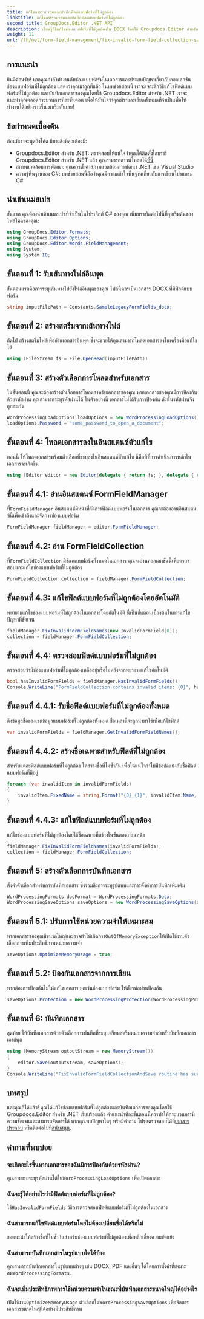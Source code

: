 ```yaml
---
title: แก้ไขการรวบรวมและบันทึกฟิลด์แบบฟอร์มที่ไม่ถูกต้อง
linktitle: แก้ไขการรวบรวมและบันทึกฟิลด์แบบฟอร์มที่ไม่ถูกต้อง
second_title: GroupDocs.Editor .NET API
description: เรียนรู้วิธีแก้ไขช่องแบบฟอร์มที่ไม่ถูกต้องใน DOCX โดยใช้ Groupdocs.Editor สำหรับ .NET ปฏิบัติตามคำแนะนำนี้เพื่อให้แน่ใจว่าเอกสารของคุณปราศจากข้อผิดพลาดและบันทึกไว้อย่างปลอดภัย
weight: 11
url: /th/net/form-field-management/fix-invalid-form-field-collection-save/
---
```

## การแนะนำ
ยินดีต้อนรับ! หากคุณกำลังทำงานกับช่องแบบฟอร์มในเอกสารและประสบปัญหาเกี่ยวกับคอลเลกชันช่องแบบฟอร์มที่ไม่ถูกต้อง แสดงว่าคุณมาถูกที่แล้ว ในบทช่วยสอนนี้ เราจะเจาะลึกวิธีแก้ไขฟิลด์แบบฟอร์มที่ไม่ถูกต้อง และบันทึกเอกสารของคุณโดยใช้ Groupdocs.Editor สำหรับ .NET เราจะแนะนำคุณตลอดกระบวนการทีละขั้นตอน เพื่อให้มั่นใจว่าคุณมีรายละเอียดทั้งหมดที่จำเป็นเพื่อให้ทำงานได้อย่างราบรื่น มาเริ่มกันเลย!
## ข้อกำหนดเบื้องต้น
ก่อนที่เราจะพูดถึงโค้ด มีบางสิ่งที่คุณต้องมี:
-  Groupdocs.Editor สำหรับ .NET: ตรวจสอบให้แน่ใจว่าคุณได้ติดตั้งไลบรารี Groupdocs.Editor สำหรับ .NET แล้ว คุณสามารถดาวน์โหลดได้[ที่นี่](https://releases.groupdocs.com/editor/net/).
- สภาพแวดล้อมการพัฒนา: คุณควรตั้งค่าสภาพแวดล้อมการพัฒนา .NET เช่น Visual Studio
- ความรู้พื้นฐานของ C#: บทช่วยสอนนี้ถือว่าคุณมีความเข้าใจพื้นฐานเกี่ยวกับการเขียนโปรแกรม C#
## นำเข้าเนมสเปซ
ขั้นแรก คุณต้องนำเข้าเนมสเปซที่จำเป็นในโปรเจ็กต์ C# ของคุณ เพิ่มบรรทัดต่อไปนี้ที่จุดเริ่มต้นของไฟล์โค้ดของคุณ:
```csharp
using GroupDocs.Editor.Formats;
using GroupDocs.Editor.Options;
using GroupDocs.Editor.Words.FieldManagement;
using System;
using System.IO;
```
## ขั้นตอนที่ 1: รับเส้นทางไฟล์อินพุต
ขั้นตอนแรกคือการระบุเส้นทางไปยังไฟล์อินพุตของคุณ ไฟล์นี้ควรเป็นเอกสาร DOCX ที่มีฟิลด์แบบฟอร์ม
```csharp
string inputFilePath = Constants.SampleLegacyFormFields_docx;
```
## ขั้นตอนที่ 2: สร้างสตรีมจากเส้นทางไฟล์
ถัดไป สร้างสตรีมไฟล์เพื่ออ่านเอกสารอินพุต ซึ่งจะช่วยให้คุณสามารถโหลดเอกสารลงในเครื่องมือแก้ไขได้
```csharp
using (FileStream fs = File.OpenRead(inputFilePath))
```
## ขั้นตอนที่ 3: สร้างตัวเลือกการโหลดสำหรับเอกสาร
ในขั้นตอนนี้ คุณจะต้องสร้างตัวเลือกการโหลดสำหรับเอกสารของคุณ หากเอกสารของคุณมีการป้องกันด้วยรหัสผ่าน คุณสามารถระบุรหัสผ่านได้ ในตัวอย่างนี้ เอกสารไม่ได้รับการป้องกัน ดังนั้นรหัสผ่านจึงถูกละเว้น
```csharp
WordProcessingLoadOptions loadOptions = new WordProcessingLoadOptions();
loadOptions.Password = "some_password_to_open_a_document";
```
## ขั้นตอนที่ 4: โหลดเอกสารลงในอินสแตนซ์ตัวแก้ไข
ตอนนี้ ให้โหลดเอกสารพร้อมตัวเลือกที่ระบุลงในอินสแตนซ์ตัวแก้ไข นี่คือที่ที่การดำเนินการหลักในเอกสารจะเกิดขึ้น
```csharp
using (Editor editor = new Editor(delegate { return fs; }, delegate { return loadOptions; }))
```
## ขั้นตอนที่ 4.1: อ่านอินสแตนซ์ FormFieldManager
 ที่`FormFieldManager` อินสแตนซ์มีหน้าที่จัดการฟิลด์แบบฟอร์มในเอกสาร คุณจะต้องอ่านอินสแตนซ์นี้เพื่อเข้าถึงและจัดการช่องแบบฟอร์ม
```csharp
FormFieldManager fieldManager = editor.FormFieldManager;
```
## ขั้นตอนที่ 4.2: อ่าน FormFieldCollection
 ที่`FormFieldCollection` มีช่องแบบฟอร์มทั้งหมดในเอกสาร คุณจะอ่านคอลเลกชันนี้เพื่อตรวจสอบและแก้ไขช่องแบบฟอร์มที่ไม่ถูกต้อง
```csharp
FormFieldCollection collection = fieldManager.FormFieldCollection;
```
## ขั้นตอนที่ 4.3: แก้ไขฟิลด์แบบฟอร์มที่ไม่ถูกต้องโดยอัตโนมัติ
พยายามแก้ไขช่องแบบฟอร์มที่ไม่ถูกต้องในเอกสารโดยอัตโนมัติ นี่เป็นขั้นตอนเบื้องต้นในการแก้ไขปัญหาที่ชัดเจน
```csharp
fieldManager.FixInvalidFormFieldNames(new InvalidFormField[0]);
collection = fieldManager.FormFieldCollection;
```
## ขั้นตอนที่ 4.4: ตรวจสอบฟิลด์แบบฟอร์มที่ไม่ถูกต้อง
ตรวจสอบว่ามีช่องแบบฟอร์มที่ไม่ถูกต้องเหลืออยู่หรือไม่หลังจากพยายามแก้ไขอัตโนมัติ
```csharp
bool hasInvalidFormFields = fieldManager.HasInvalidFormFields();
Console.WriteLine("FormFieldCollection contains invalid items: {0}", hasInvalidFormFields);
```
## ขั้นตอนที่ 4.4.1: รับชื่อฟิลด์แบบฟอร์มที่ไม่ถูกต้องทั้งหมด
ดึงข้อมูลชื่อของเขตข้อมูลแบบฟอร์มที่ไม่ถูกต้องทั้งหมด ชื่อเหล่านี้จะถูกนำมาใช้เพื่อแก้ไขฟิลด์
```csharp
var invalidFormFields = fieldManager.GetInvalidFormFieldNames();
```
## ขั้นตอนที่ 4.4.2: สร้างชื่อเฉพาะสำหรับฟิลด์ที่ไม่ถูกต้อง
สำหรับแต่ละฟิลด์แบบฟอร์มที่ไม่ถูกต้อง ให้สร้างชื่อที่ไม่ซ้ำกัน เพื่อให้แน่ใจว่าไม่มีข้อขัดแย้งกับชื่อฟิลด์แบบฟอร์มที่มีอยู่
```csharp
foreach (var invalidItem in invalidFormFields)
{
    invalidItem.FixedName = string.Format("{0}_{1}", invalidItem.Name, Guid.NewGuid());
}
```
## ขั้นตอนที่ 4.4.3: แก้ไขฟิลด์แบบฟอร์มที่ไม่ถูกต้อง
แก้ไขช่องแบบฟอร์มที่ไม่ถูกต้องโดยใช้ชื่อเฉพาะที่สร้างในขั้นตอนก่อนหน้า
```csharp
fieldManager.FixInvalidFormFieldNames(invalidFormFields);
collection = fieldManager.FormFieldCollection;
```
## ขั้นตอนที่ 5: สร้างตัวเลือกการบันทึกเอกสาร
ตั้งค่าตัวเลือกสำหรับการบันทึกเอกสาร ซึ่งรวมถึงการระบุรูปแบบและการตั้งค่าการบันทึกเพิ่มเติม
```csharp
WordProcessingFormats docFormat = WordProcessingFormats.Docx;
WordProcessingSaveOptions saveOptions = new WordProcessingSaveOptions(docFormat);
```
## ขั้นตอนที่ 5.1: ปรับการใช้หน่วยความจำให้เหมาะสม
 หากเอกสารของคุณมีขนาดใหญ่และอาจทำให้เกิดการ`OutOfMemoryException`ให้เปิดใช้งานตัวเลือกการเพิ่มประสิทธิภาพหน่วยความจำ
```csharp
saveOptions.OptimizeMemoryUsage = true;
```
## ขั้นตอนที่ 5.2: ป้องกันเอกสารจากการเขียน
หากต้องการป้องกันไม่ให้แก้ไขเอกสาร ยกเว้นช่องแบบฟอร์ม ให้ตั้งรหัสผ่านป้องกัน
```csharp
saveOptions.Protection = new WordProcessingProtection(WordProcessingProtectionType.AllowOnlyFormFields, "write_password");
```
## ขั้นตอนที่ 6: บันทึกเอกสาร
สุดท้าย ให้บันทึกเอกสารด้วยตัวเลือกการบันทึกที่ระบุ เตรียมสตรีมหน่วยความจำสำหรับบันทึกเอกสารเอาต์พุต
```csharp
using (MemoryStream outputStream = new MemoryStream())
{
    editor.Save(outputStream, saveOptions);
}
Console.WriteLine("FixInvalidFormFieldCollectionAndSave routine has successfully finished");
```
## บทสรุป
 และคุณก็ได้แล้ว! คุณได้แก้ไขช่องแบบฟอร์มที่ไม่ถูกต้องและบันทึกเอกสารของคุณโดยใช้ Groupdocs.Editor สำหรับ .NET เรียบร้อยแล้ว คำแนะนำทีละขั้นตอนนี้ควรทำให้กระบวนการมีความชัดเจนและสามารถจัดการได้ หากคุณพบปัญหาใดๆ หรือมีคำถาม โปรดตรวจสอบได้ที่[เอกสารประกอบ](https://tutorials.groupdocs.com/editor/net/) หรือติดต่อไปที่[สนับสนุน](https://forum.groupdocs.com/c/editor/20).
## คำถามที่พบบ่อย
### จะเกิดอะไรขึ้นหากเอกสารของฉันมีการป้องกันด้วยรหัสผ่าน?
 คุณสามารถระบุรหัสผ่านได้ใน`WordProcessingLoadOptions` เพื่อเปิดเอกสาร
### ฉันจะรู้ได้อย่างไรว่ามีฟิลด์แบบฟอร์มที่ไม่ถูกต้อง?
 ใช้`HasInvalidFormFields` วิธีการตรวจสอบฟิลด์แบบฟอร์มที่ไม่ถูกต้องในเอกสาร
### ฉันสามารถแก้ไขฟิลด์แบบฟอร์มโดยไม่ต้องเปลี่ยนชื่อได้หรือไม่
ขอแนะนำให้สร้างชื่อที่ไม่ซ้ำกันสำหรับช่องแบบฟอร์มที่ไม่ถูกต้องเพื่อหลีกเลี่ยงความขัดแย้ง
### ฉันสามารถบันทึกเอกสารในรูปแบบใดได้บ้าง
 คุณสามารถบันทึกเอกสารในรูปแบบต่างๆ เช่น DOCX, PDF และอื่นๆ ได้โดยการตั้งค่าที่เหมาะสม`WordProcessingFormats`.
### ฉันจะเพิ่มประสิทธิภาพการใช้หน่วยความจำในขณะที่บันทึกเอกสารขนาดใหญ่ได้อย่างไร
 เปิดใช้งาน`OptimizeMemoryUsage` ตัวเลือกใน`WordProcessingSaveOptions` เพื่อจัดการเอกสารขนาดใหญ่ได้อย่างมีประสิทธิภาพ